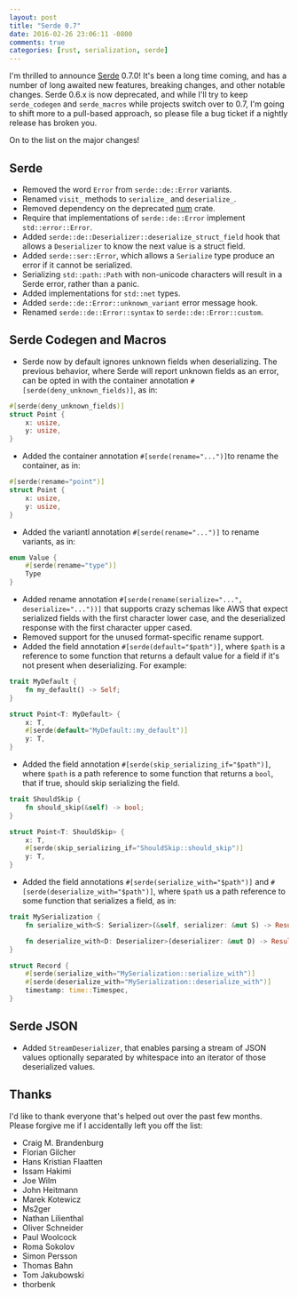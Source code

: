 ```yaml
---
layout: post
title: "Serde 0.7"
date: 2016-02-26 23:06:11 -0800
comments: true
categories: [rust, serialization, serde]
---
```


I'm thrilled to announce [Serde](https://github.com/serde-rs/serde) 0.7.0!
It's been a long time coming, and has a number of long awaited new features,
breaking changes, and other notable changes.  Serde 0.6.x is now deprecated,
and while I'll try to keep `serde_codegen` and `serde_macros` while projects
switch over to 0.7, I'm going to shift more to a pull-based approach, so please
file a bug ticket if a nightly release has broken you.

On to the list on the major changes!

## Serde

* Removed the word `Error` from `serde::de::Error` variants.
* Renamed `visit_` methods to `serialize_` and `deserialize_`.
* Removed dependency on the deprecated [num](https://github.com/rust-num/num)
  crate.
* Require that implementations of `serde::de::Error` implement
  `std::error::Error`.
* Added `serde::de::Deserializer::deserialize_struct_field` hook that allows a
  `Deserializer` to know the next value is a struct field.
* Added `serde::ser::Error`, which allows a `Serialize` type produce an error
  if it cannot be serialized.
* Serializing `std::path::Path` with non-unicode characters will result in a
  Serde error, rather than a panic.
* Added implementations for `std::net` types.
* Added `serde::de::Error::unknown_variant` error message hook.
* Renamed `serde::de::Error::syntax` to `serde::de::Error::custom`.

## Serde Codegen and Macros

* Serde now by default ignores unknown fields when deserializing.  The previous
  behavior, where Serde will report unknown fields as an error, can be
	opted in with the container annotation `#[serde(deny_unknown_fields)]`,
  as in:

```rust
#[serde(deny_unknown_fields)]
struct Point {
    x: usize,
    y: usize,
}
```

* Added the container annotation `#[serde(rename="...")]`to rename the
  container, as in:

```rust
#[serde(rename="point")]
struct Point {
    x: usize,
    y: usize,
}
```

* Added the variantl annotation `#[serde(rename="...")]` to rename
  variants, as in:

```rust
enum Value {
    #[serde(rename="type")]
    Type
}
```

* Added rename annotation `#[serde(rename(serialize="...", deserialize="..."))]`
	that supports crazy schemas like AWS that expect serialized fields with the
  first character lower case, and the deserialized response with the first
  character upper cased.
* Removed support for the unused format-specific rename support.
* Added the field annotation `#[serde(default="$path")]`, where `$path` is a
  reference to some function that returns a default value for a field if it's
  not present when deserializing.  For example:

```rust
trait MyDefault {
    fn my_default() -> Self;
}

struct Point<T: MyDefault> {
    x: T,
    #[serde(default="MyDefault::my_default")]
    y: T,
}
```

* Added the field annotation `#[serde(skip_serializing_if="$path")]`, where
  `$path` is a path reference to some function that returns a `bool`, that if
  true, should skip serializing the field.

```rust
trait ShouldSkip {
    fn should_skip(&self) -> bool;
}

struct Point<T: ShouldSkip> {
    x: T,
    #[serde(skip_serializing_if="ShouldSkip::should_skip")]
    y: T,
}
```

* Added the field annotations `#[serde(serialize_with="$path")]` and
  `#[serde(deserialize_with="$path")]`, where `$path` us a path reference to
  some function that serializes a field, as in:

```rust
trait MySerialization {
    fn serialize_with<S: Serializer>(&self, serializer: &mut S) -> Result<(), S::Error>;

    fn deserialize_with<D: Deserializer>(deserializer: &mut D) -> Result<Self, D::Error>;
}

struct Record {
    #[serde(serialize_with="MySerialization::serialize_with")]
    #[serde(deserialize_with="MySerialization::deserialize_with")]
    timestamp: time::Timespec,
}
```

## Serde JSON

* Added `StreamDeserializer`, that enables parsing a stream of JSON values optionally
  separated by whitespace into an iterator of those deserialized values.

## Thanks

I'd like to thank everyone that's helped out over the past few months. Please
forgive me if I accidentally left you off the list:

* Craig M. Brandenburg
* Florian Gilcher
* Hans Kristian Flaatten
* Issam Hakimi
* Joe Wilm
* John Heitmann
* Marek Kotewicz
* Ms2ger
* Nathan Lilienthal
* Oliver Schneider
* Paul Woolcock
* Roma Sokolov
* Simon Persson
* Thomas Bahn
* Tom Jakubowski
* thorbenk
